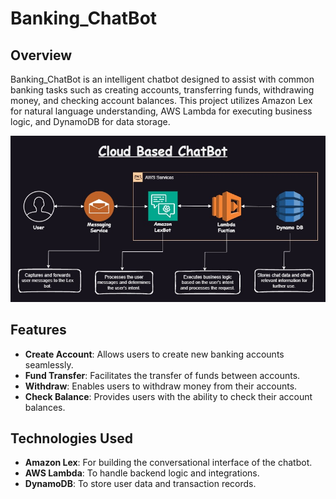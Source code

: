 <h1>Banking_ChatBot</h1>

<h2>Overview</h2>
<p>
    Banking_ChatBot is an intelligent chatbot designed to assist with common banking tasks such as creating accounts, transferring funds, withdrawing money, and checking account balances. This project utilizes Amazon Lex for natural language understanding, AWS Lambda for executing business logic, and DynamoDB for data storage.
</p>

<img src="ChatBot.jpg" alt="Architectural Diagram of Banking_ChatBot" style="max-width:100%; height:auto;">

<h2>Features</h2>
<ul>
    <li><strong>Create Account</strong>: Allows users to create new banking accounts seamlessly.</li>
    <li><strong>Fund Transfer</strong>: Facilitates the transfer of funds between accounts.</li>
    <li><strong>Withdraw</strong>: Enables users to withdraw money from their accounts.</li>
    <li><strong>Check Balance</strong>: Provides users with the ability to check their account balances.</li>
</ul>

<h2>Technologies Used</h2>
<ul>
    <li><strong>Amazon Lex</strong>: For building the conversational interface of the chatbot.</li>
    <li><strong>AWS Lambda</strong>: To handle backend logic and integrations.</li>
    <li><strong>DynamoDB</strong>: To store user data and transaction records.</li>
</ul>
